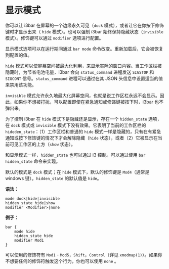# 显示模式

你可以让 i3bar 在屏幕的一个边缘永久可见（`dock` 模式），或者让它在你按下修饰键时才显示出来（ `hide` 模式）。也可以强制 i3bar 始终保持隐藏状态（`invisible` 模式）。修饰键可以通过 `modifier` 选项进行配置。

显示模式选项可以在运行期间通过 `bar mode` 命令改变。重新加载后，它会被恢复到配置的值。

`hide` 模式可以使屏幕空间被最大化利用，来显示实际的窗口内容。当工作区栏被隐藏时，为节省电池电量，i3bar 会向 `status_command` 进程发送 `SIGSTOP` 和 `SIGCONT` 信号。`status_command` 进程可以通过在其 JSON 头信息中设置适当的值来禁用该功能。

`invisible` 模式允许永久地最大化屏幕空间，也就是说工作区栏永远不会显示。因此，如果你不想被打扰，可以配置即使在紧急通知或修饰键被按下时，i3bar 也不弹出来。

为了控制 i3bar 在 `hide` 模式下是隐藏还是显示，存在一个 `hidden_state` 选项，在 `dock` 模式或 `invisible` 模式下没有效果。它表明了当前的工作区栏的 `hideden_state`：（1）工作区栏和普通的 `hide` 模式一样是隐藏的，只有在有紧急通知或按下修饰键的情况下才会解除隐藏（`hide` 状态），或者（2）它被显示在当前可见工作区的上方（`show` 状态）。

和显示模式一样，`hidden_state` 也可以通过 i3 控制。可以通过使用 `bar hidden_state` 命令来实现。

默认的模式是 `dock` 模式；在 `hide` 模式下，默认的修饰键是 `Mod4`（通常是 windows 键）。`hidden_state` 的默认值是 `hide`。

**语法：**

```
mode dock|hide|invisible
hidden_state hide|show
modifier <Modifier>|none
```

**例子：**

```
bar {
    mode hide
    hidden_state hide
    modifier Mod1
}
```

可以使用的修饰符有 `Mod1` - `Mod5`，`Shift`，`Control`（详见 `xmodmap(1)`）。如果你不想要任何的修饰符触发这个行为，你也可以使用 `none` 。
